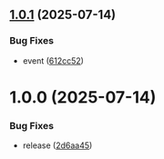 ## [1.0.1](https://github.com/menelai/material-submit-when-valid/compare/v1.0.0...v1.0.1) (2025-07-14)


### Bug Fixes

* event ([612cc52](https://github.com/menelai/material-submit-when-valid/commit/612cc52887fbf31b54c7f30a67af0afad593be55))

# 1.0.0 (2025-07-14)


### Bug Fixes

* release ([2d6aa45](https://github.com/menelai/material-submit-when-valid/commit/2d6aa45beb677bbdd441461a0fef67564a58d3e1))
